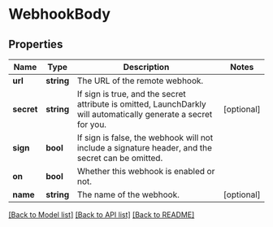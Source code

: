 # WebhookBody

## Properties
Name | Type | Description | Notes
------------ | ------------- | ------------- | -------------
**url** | **string** | The URL of the remote webhook. | 
**secret** | **string** | If sign is true, and the secret attribute is omitted, LaunchDarkly will automatically generate a secret for you. | [optional] 
**sign** | **bool** | If sign is false, the webhook will not include a signature header, and the secret can be omitted. | 
**on** | **bool** | Whether this webhook is enabled or not. | 
**name** | **string** | The name of the webhook. | [optional] 

[[Back to Model list]](../README.md#documentation-for-models) [[Back to API list]](../README.md#documentation-for-api-endpoints) [[Back to README]](../README.md)


